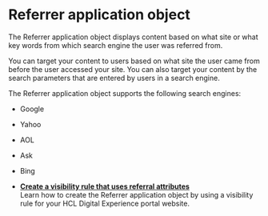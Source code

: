 # Referrer application object

The Referrer application object displays content based on what site or what key words from which search engine the user was referred from.

You can target your content to users based on what site the user came from before the user accessed your site. You can also target your content by the search parameters that are entered by users in a search engine.

The Referrer application object supports the following search engines:

-   Google
-   Yahoo
-   AOL
-   Ask
-   Bing

-   **[Create a visibility rule that uses referral attributes](../contarget/targeting_referrer_example.md)**  
Learn how to create the Referrer application object by using a visibility rule for your HCL Digital Experience portal website.

